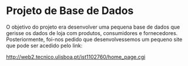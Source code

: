 # Projeto de Base de Dados

O objetivo do projeto era desenvolver uma pequena base de dados que gerisse os 
dados de loja com produtos, consumidores e fornecedores. Posteriormente, foi-nos
pedido que desenvolvessemos um pequeno site que pode ser acedido pelo link:

http://web2.tecnico.ulisboa.pt/ist1102760/home_page.cgi
